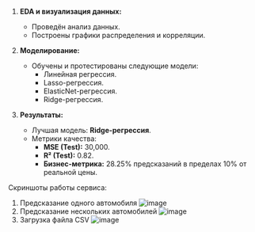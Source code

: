 1. **EDA и визуализация данных:**
   - Проведён анализ данных.
   - Построены графики распределения и корреляции.

2. **Моделирование:**
   - Обучены и протестированы следующие модели:
     - Линейная регрессия.
     - Lasso-регрессия.
     - ElasticNet-регрессия.
     - Ridge-регрессия.

3. **Результаты:**
   - Лучшая модель: **Ridge-регрессия**.
   - Метрики качества:
     - **MSE (Test):** 30,000.
     - **R² (Test):** 0.82.
     - **Бизнес-метрика:** 28.25% предсказаний в пределах 10% от реальной цены.


Скриншоты работы сервиса:
1. Предсказание одного автомобиля
![image](https://github.com/user-attachments/assets/2f916c2b-ea37-4096-947c-1c2a1d07c37f)
2. Предсказание нескольких автомобилей
![image](https://github.com/user-attachments/assets/2c39f5b2-78fd-4a5c-99d8-4916b55ef5b8)
3. Загрузка файла CSV
![image](https://github.com/user-attachments/assets/a5af0364-f5a4-4182-890f-b0878b8a77a6)


